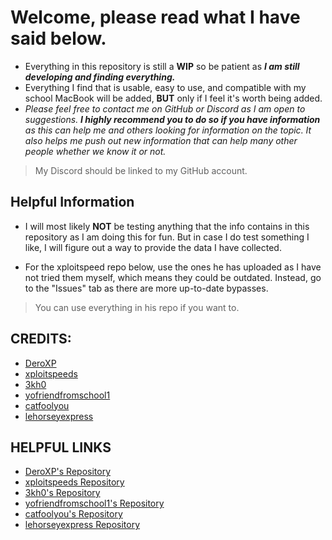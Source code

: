 # Welcome, please read what I have said below. 
- Everything in this repository is still a **WIP** so be patient as ***I am still developing and finding everything.***
- Everything I find that is usable, easy to use, and compatible with my school MacBook will be added, **BUT** only if I feel it's worth being added.
- _Please feel free to contact me on GitHub or Discord as I am open to suggestions. **I highly recommend you to do so if you have information** as this can help me and others looking for information on the topic. It also helps me push out new information that can help many other people whether we know it or not._
> My Discord should be linked to my GitHub account. 

## Helpful Information
* I will most likely **NOT** be testing anything that the info contains in this repository as I am doing this for fun. But in case I do test something I like, I will figure out a way to provide the data I have collected.

* For the xploitspeed repo below, ***<DO> </NOT>*** use the ones he has uploaded as I have not tried them myself, which means they could be outdated. Instead, go to the "Issues" tab as there are more up-to-date bypasses.
> You can use everything in his repo if you want to.



## CREDITS:
- [DeroXP](https://github.com/DeroXP)
- [xploitspeeds](https://github.com/xploitspeeds)
- [3kh0](https://github.com/3kh0)
- [yofriendfromschool1](https://github.com/yofriendfromschool1)
- [catfoolyou](https://github.com/catfoolyou)
- [lehorseyexpress](https://github.com/lehorseyexpress)




## HELPFUL LINKS
+ [DeroXP's Repository](https://github.com/DeroXP/evading-school-blockers)
+ [xploitspeeds Repository](https://github.com/xploitspeeds/Bookmarklet-Hacks-For-School) 
+ [3kh0's Repository](https://github.com/3kh0/ext-remover)
+ [yofriendfromschool1's Repository](https://github.com/yofriendfromschool1/School-Bypass)
+ [catfoolyou's Repository](https://github.com/catfoolyou/Block-Bypass)
+ [lehorseyexpress Repository](https://github.com/lehorseyexpress/lehorseyexpress.github.io)
